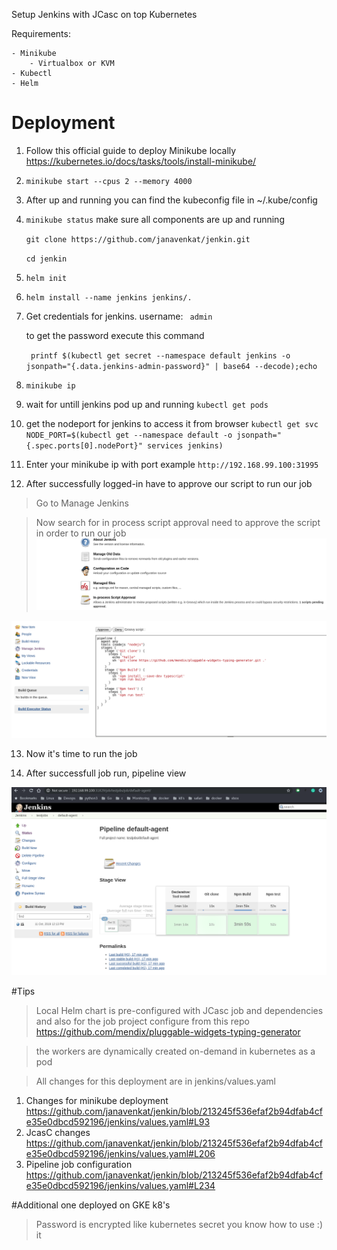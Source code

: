 Setup Jenkins with JCasc on top Kubernetes

Requirements:

    - Minikube
        - Virtualbox or KVM
    - Kubectl
    - Helm

# Deployment 
1. Follow this official guide to deploy Minikube locally https://kubernetes.io/docs/tasks/tools/install-minikube/
2. `minikube start --cpus 2 --memory 4000`
3. After up and running you can find the kubeconfig file in ~/.kube/config
4. `minikube status` make sure all components are up and running

    `git clone https://github.com/janavenkat/jenkin.git`

    `cd jenkin`
5. `helm init`
6. `helm install --name jenkins jenkins/.`
7.  Get credentials for jenkins. 
    username: ` admin`

    to get the password execute this command

    ` printf $(kubectl get secret --namespace default jenkins -o jsonpath="{.data.jenkins-admin-password}" | base64 --decode);echo`
8. `minikube ip`
9. wait for untill jenkins pod up and running `kubectl get pods`
10. get the nodeport for jenkins to access it from browser `kubectl get svc`
    `NODE_PORT=$(kubectl get --namespace default -o jsonpath="{.spec.ports[0].nodePort}" services jenkins)`
11. Enter your minikube ip with port example `http://192.168.99.100:31995`


12. After successfully logged-in have to approve our script to run our job
> Go to Manage Jenkins 

> Now search for in process script approval need to approve the script in order to run our job
![Alt text](images/1.png?raw=true "Get")


![Alt text](images/2.png?raw=true "Get")

13. Now it's time to run the job

14. After successfull job run, pipeline view

![Alt text](images/3.png?raw=true "Get")

#Tips
> Local Helm chart is pre-configured with JCasc job and dependencies and also for the job project configure from this repo https://github.com/mendix/pluggable-widgets-typing-generator

> the workers are dynamically created on-demand in kubernetes as a pod

> All changes for this deployment are in jenkins/values.yaml
  1. Changes for minikube deployment https://github.com/janavenkat/jenkin/blob/213245f536efaf2b94dfab4cfe35e0dbcd592196/jenkins/values.yaml#L93
  2. JcasC changes https://github.com/janavenkat/jenkin/blob/213245f536efaf2b94dfab4cfe35e0dbcd592196/jenkins/values.yaml#L206
  3. Pipeline job configuration https://github.com/janavenkat/jenkin/blob/213245f536efaf2b94dfab4cfe35e0dbcd592196/jenkins/values.yaml#L234



#Additional one deployed on GKE k8's
> Password is encrypted like kubernetes secret you know how to use :) it 